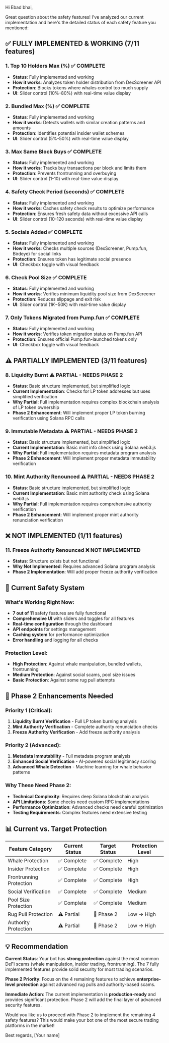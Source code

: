 Hi Ebad bhai,

Great question about the safety features! I've analyzed our current implementation and here's the detailed status of each safety feature you mentioned:

## ✅ **FULLY IMPLEMENTED & WORKING** (7/11 features)

### 1. **Top 10 Holders Max (%)** ✅ **COMPLETE**
- **Status**: Fully implemented and working
- **How it works**: Analyzes token holder distribution from DexScreener API
- **Protection**: Blocks tokens where whales control too much supply
- **UI**: Slider control (10%-80%) with real-time value display

### 2. **Bundled Max (%)** ✅ **COMPLETE**
- **Status**: Fully implemented and working
- **How it works**: Detects wallets with similar creation patterns and amounts
- **Protection**: Identifies potential insider wallet schemes
- **UI**: Slider control (5%-50%) with real-time value display

### 3. **Max Same Block Buys** ✅ **COMPLETE**
- **Status**: Fully implemented and working
- **How it works**: Tracks buy transactions per block and limits them
- **Protection**: Prevents frontrunning and overbuying
- **UI**: Slider control (1-10) with real-time value display

### 4. **Safety Check Period (seconds)** ✅ **COMPLETE**
- **Status**: Fully implemented and working
- **How it works**: Caches safety check results to optimize performance
- **Protection**: Ensures fresh safety data without excessive API calls
- **UI**: Slider control (10-120 seconds) with real-time value display

### 5. **Socials Added** ✅ **COMPLETE**
- **Status**: Fully implemented and working
- **How it works**: Checks multiple sources (DexScreener, Pump.fun, Birdeye) for social links
- **Protection**: Ensures token has legitimate social presence
- **UI**: Checkbox toggle with visual feedback

### 6. **Check Pool Size** ✅ **COMPLETE**
- **Status**: Fully implemented and working
- **How it works**: Verifies minimum liquidity pool size from DexScreener
- **Protection**: Reduces slippage and exit risk
- **UI**: Slider control ($1K-$50K) with real-time value display

### 7. **Only Tokens Migrated from Pump.fun** ✅ **COMPLETE**
- **Status**: Fully implemented and working
- **How it works**: Verifies token migration status on Pump.fun API
- **Protection**: Ensures official Pump.fun-launched tokens only
- **UI**: Checkbox toggle with visual feedback

## ⚠️ **PARTIALLY IMPLEMENTED** (3/11 features)

### 8. **Liquidity Burnt** ⚠️ **PARTIAL - NEEDS PHASE 2**
- **Status**: Basic structure implemented, but simplified logic
- **Current Implementation**: Checks for LP token addresses but uses simplified verification
- **Why Partial**: Full implementation requires complex blockchain analysis of LP token ownership
- **Phase 2 Enhancement**: Will implement proper LP token burning verification using Solana RPC calls

### 9. **Immutable Metadata** ⚠️ **PARTIAL - NEEDS PHASE 2**
- **Status**: Basic structure implemented, but simplified logic
- **Current Implementation**: Basic mint info check using Solana web3.js
- **Why Partial**: Full implementation requires metadata program analysis
- **Phase 2 Enhancement**: Will implement proper metadata immutability verification

### 10. **Mint Authority Renounced** ⚠️ **PARTIAL - NEEDS PHASE 2**
- **Status**: Basic structure implemented, but simplified logic
- **Current Implementation**: Basic mint authority check using Solana web3.js
- **Why Partial**: Full implementation requires comprehensive authority verification
- **Phase 2 Enhancement**: Will implement proper mint authority renunciation verification

## ❌ **NOT IMPLEMENTED** (1/11 features)

### 11. **Freeze Authority Renounced** ❌ **NOT IMPLEMENTED**
- **Status**: Structure exists but not functional
- **Why Not Implemented**: Requires advanced Solana program analysis
- **Phase 2 Implementation**: Will add proper freeze authority verification

## 🔧 **Current Safety System**

### **What's Working Right Now:**
- **7 out of 11** safety features are fully functional
- **Comprehensive UI** with sliders and toggles for all features
- **Real-time configuration** through the dashboard
- **API endpoints** for settings management
- **Caching system** for performance optimization
- **Error handling** and logging for all checks

### **Protection Level:**
- **High Protection**: Against whale manipulation, bundled wallets, frontrunning
- **Medium Protection**: Against social scams, pool size issues
- **Basic Protection**: Against some rug pull attempts

## 🚀 **Phase 2 Enhancements Needed**

### **Priority 1 (Critical):**
1. **Liquidity Burnt Verification** - Full LP token burning analysis
2. **Mint Authority Verification** - Complete authority renunciation checks
3. **Freeze Authority Verification** - Add freeze authority analysis

### **Priority 2 (Advanced):**
1. **Metadata Immutability** - Full metadata program analysis
2. **Enhanced Social Verification** - AI-powered social legitimacy scoring
3. **Advanced Whale Detection** - Machine learning for whale behavior patterns

### **Why These Need Phase 2:**
- **Technical Complexity**: Requires deep Solana blockchain analysis
- **API Limitations**: Some checks need custom RPC implementations
- **Performance Optimization**: Advanced checks need careful optimization
- **Testing Requirements**: Complex features need extensive testing

## 📊 **Current vs. Target Protection**

| Feature Category | Current Status | Target Status | Protection Level |
|------------------|----------------|---------------|------------------|
| Whale Protection | ✅ Complete | ✅ Complete | High |
| Insider Protection | ✅ Complete | ✅ Complete | High |
| Frontrunning Protection | ✅ Complete | ✅ Complete | High |
| Social Verification | ✅ Complete | ✅ Complete | Medium |
| Pool Size Protection | ✅ Complete | ✅ Complete | Medium |
| Rug Pull Protection | ⚠️ Partial | 🔄 Phase 2 | Low → High |
| Authority Protection | ⚠️ Partial | 🔄 Phase 2 | Low → High |

## 💡 **Recommendation**

**Current Status**: Your bot has **strong protection** against the most common DeFi scams (whale manipulation, insider trading, frontrunning). The 7 fully implemented features provide solid security for most trading scenarios.

**Phase 2 Priority**: Focus on the 4 remaining features to achieve **enterprise-level protection** against advanced rug pulls and authority-based scams.

**Immediate Action**: The current implementation is **production-ready** and provides significant protection. Phase 2 will add the final layer of advanced security features.

Would you like us to proceed with Phase 2 to implement the remaining 4 safety features? This would make your bot one of the most secure trading platforms in the market!

Best regards,
[Your name] 